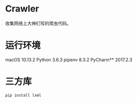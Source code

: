 # Crawler

收集网络上大神们写的爬虫代码。

# 运行环境
macOS 10.13.2
Python 3.6.3
pipenv 8.3.2
PyCharm** 2017.2.3

# 三方库

```bash
pip install lxml
```
